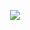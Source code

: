 <p align="center">
  <a href="https://devicons.dev.br/">
    <img src="(https://devicons.dev.br/icons?icon=Java,Python&size=50&theme=dark&perline=2)" />
  </a>
</p>
